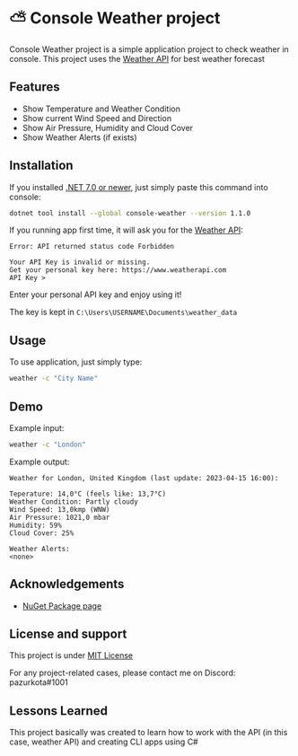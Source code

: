# ⛅ Console Weather project
Console Weather project is a simple application project to check weather in console. This project uses the [Weather API](https://www.weatherapi.com/) for best weather forecast



## Features

- Show Temperature and Weather Condition
- Show current Wind Speed and Direction
- Show Air Pressure, Humidity and Cloud Cover
- Show Weather Alerts (if exists)



## Installation

If you installed [.NET 7.0 or newer](https://dotnet.microsoft.com/en-us/download), just simply paste this command into console:
```bash
dotnet tool install --global console-weather --version 1.1.0
```
If you running app first time, it will ask you for the [Weather API](https://www.weatherapi.com/):
``` 
Error: API returned status code Forbidden

Your API Key is invalid or missing.
Get your personal key here: https://www.weatherapi.com
API Key >
```
Enter your personal API key and enjoy using it!

The key is kept in `C:\Users\USERNAME\Documents\weather_data`
## Usage
To use application, just simply type:
```bash
weather -c "City Name"
```


## Demo

Example input:
```bash
weather -c "London"
```

Example output:
```
Weather for London, United Kingdom (last update: 2023-04-15 16:00):

Teperature: 14,0°C (feels like: 13,7°C)
Weather Condition: Partly cloudy
Wind Speed: 13,0kmp (WNW)
Air Pressure: 1021,0 mbar
Humidity: 59%
Cloud Cover: 25%

Weather Alerts:
<none>
```
## Acknowledgements

 - [NuGet Package page](https://www.nuget.org/packages/console-weather/)


## License and support
This project is under [MIT License](https://github.com/pazurkota/console-weather/blob/master/LICENCE.md)

For any project-related cases, please contact me on Discord: pazurkota#1001


## Lessons Learned

This project basically was created to learn how to work with the API (in this case, weather API) and creating CLI apps using C#
